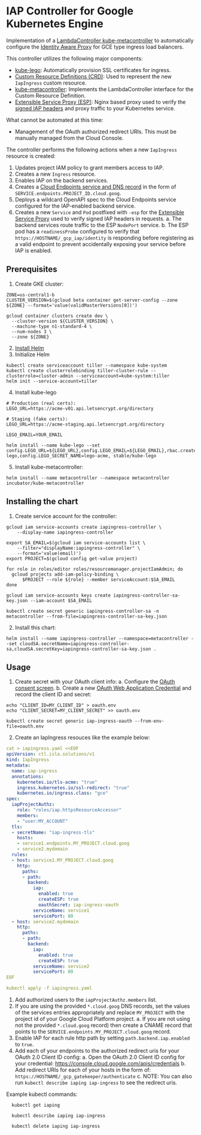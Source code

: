# IAP Controller for Google Kubernetes Engine

Implementation of a [LambdaController kube-metacontroller](https://github.com/GoogleCloudPlatform/kube-metacontroller) to automatically configure the [Identity Aware Proxy](https://cloud.google.com/iap/) for GCE type ingress load balancers.

This controller utilizes the following major components:
- [kube-lego](https://github.com/kubernetes/charts/tree/master/stable/kube-lego): Automatically provision SSL certificates for ingress.
- [Custom Resource Definitions (CRD)](https://kubernetes.io/docs/concepts/api-extension/custom-resources/): Used to represent the new `IapIngress` custom resource.
- [kube-metacontroller](https://github.com/GoogleCloudPlatform/kube-metacontroller): Implements the LambdaController interface for the Custom Resource Definition.
- [Extensible Service Proxy (ESP)](https://github.com/cloudendpoints/esp): Nginx based proxy used to verify the [signed IAP headers](https://cloud.google.com/iap/docs/signed-headers-howto) and proxy traffic to your Kubernetes service.

What cannot be automated at this time:
- Management of the OAuth authorized redirect URIs. This must be manually managed from the Cloud Console.

The controller performs the following actions when a new `IapIngress` resource is created:

1. Updates project IAM policy to grant members access to IAP.
2. Creates a new `Ingress` resource.
3. Enables IAP on the backend services.
4. Creates a [Cloud Endpoints service and DNS record](https://cloud.google.com/endpoints/docs/openapi/naming-your-api-service) in the form of `SERVICE.endpoints.PROJECT_ID.cloud.goog`.
5. Deploys a wildcard OpenAPI spec to the Cloud Endpoints service configured for the IAP-enabled backend service.
6. Creates a new `Service` and `Pod` postfixed with `-esp` for the [Extensible Service Proxy](https://github.com/cloudendpoints/esp/blob/master/doc/k8s/README.md) used to verify signed IAP headers in requests.
  a. The backend services route traffic to the ESP `NodePort` service.
  b. The ESP pod has a `readinessProbe` configured to verify that `https://HOSTNAME/_gcp_iap/identity` is responding before registering as a valid endpoint to prevent accidentally exposing your service before IAP is enabled.

## Prerequisites

1. Create GKE cluster:

```
ZONE=us-central1-b
CLUSTER_VERSION=$(gcloud beta container get-server-config --zone ${ZONE} --format='value(validMasterVersions[0])')

gcloud container clusters create dev \
  --cluster-version ${CLUSTER_VERSION} \
  --machine-type n1-standard-4 \
  --num-nodes 3 \
  --zone ${ZONE}
```

2. [Install Helm](https://github.com/kubernetes/helm/blob/master/docs/install.md#installing-the-helm-client)
3. Initialize Helm

```
kubectl create serviceaccount tiller --namespace kube-system
kubectl create clusterrolebinding tiller-cluster-rule --clusterrole=cluster-admin --serviceaccount=kube-system:tiller
helm init --service-account=tiller
```

4. Install kube-lego

```
# Production (real certs):
LEGO_URL=https://acme-v01.api.letsencrypt.org/directory

# Staging (fake certs):
LEGO_URL=https://acme-staging.api.letsencrypt.org/directory

LEGO_EMAIL=YOUR_EMAIL

helm install --name kube-lego --set config.LEGO_URL=${LEGO_URL},config.LEGO_EMAIL=${LEGO_EMAIL},rbac.create=true,rbac.serviceAccountName=kube-lego,config.LEGO_SECRET_NAME=lego-acme, stable/kube-lego
```

5. Install kube-metacontroller:

```
helm install --name metacontroller --namespace metacontroller incubator/kube-metacontroller
```

## Installing the chart

1. Create service account for the controller:

```
gcloud iam service-accounts create iapingress-controller \
    --display-name iapingress-controller

export SA_EMAIL=$(gcloud iam service-accounts list \
    --filter="displayName:iapingress-controller" \
    --format='value(email)')
export PROJECT=$(gcloud config get-value project)

for role in roles/editor roles/resourcemanager.projectIamAdmin; do
  gcloud projects add-iam-policy-binding \
      $PROJECT --role ${role} --member serviceAccount:$SA_EMAIL
done

gcloud iam service-accounts keys create iapingress-controller-sa-key.json --iam-account $SA_EMAIL

kubectl create secret generic iapingress-controller-sa -n metacontroller --from-file=iapingress-controller-sa-key.json
```

2. Install this chart:

```
helm install --name iapingress-controller --namespace=metacontroller --set cloudSA.secretName=iapingress-controller-sa,cloudSA.secretKey=iapingress-controller-sa-key.json .
```

## Usage

1. Create secret with your OAuth client info:
  a. Configure the [OAuth consent screen](https://console.cloud.google.com/apis/credentials/consent).
  b. Create a new [OAuth Web Application Credential](https://console.cloud.google.com/apis/credentials) and record the client ID and secret:

```
echo "CLIENT_ID=MY_CLIENT_ID" > oauth.env
echo "CLIENT_SECRET=MY_CLIENT_SECRET" >> oauth.env

kubectl create secret generic iap-ingress-oauth --from-env-file=oauth.env
```

2. Create an IapIngress resouces like the example below:

```yaml
cat > iapingress.yaml <<EOF
apiVersion: ctl.isla.solutions/v1
kind: IapIngress
metadata:
  name: iap-ingress
  annotations:
    kubernetes.io/tls-acme: "true"
    ingress.kubernetes.io/ssl-redirect: "true"
    kubernetes.io/ingress.class: "gce"
spec:
  iapProjectAuthz:
    role: "roles/iap.httpsResourceAccessor"
    members:
    - "user:MY_ACCOUNT"
  tls:
  - secretName: "iap-ingress-tls"
    hosts:
    - service1.endpoints.MY_PROJECT.cloud.goog
    - service2.mydomain
  rules:
  - host: service1.MY_PROJECT.cloud.goog
    http:
      paths:
      - path:
        backend:
          iap:
            enabled: true
            createESP: true
            oauthSecret: iap-ingress-oauth
          serviceName: service1
          servicePort: 80
  - host: service2.mydomain
    http:
      paths:
      - path:
        backend:
          iap:
            enabled: true
            createESP: true
          serviceName: service2
          servicePort: 80
EOF

kubectl apply -f iapingress.yaml
```

1. Add authorized users to the `iapProjectAuthz.members` list.
2. If you are using the provided `*.cloud.goog` DNS records, set the values of the services entries appropriately and replace `MY_PROJECT` with the project id of your Google Cloud Platform project.
  a. If you are not using not the provided `*.cloud.goog` record) then create a CNAME record that points to the `SERVICE.endpoints.MY_PROJECT.cloud.goog` record.
3. Enable IAP for each rule http path by setting `path.backend.iap.enabled` to `true`.
4. Add each of your endpoints to the authorized redirect uris for your OAuth 2.0 Client ID config:
  a. Open the OAuth 2.0 Client ID config for your credential: https://console.cloud.google.com/apis/credentials
  b. Add redirect URIs for each of your hosts in the form of: `https://HOSTNAME/_gcp_gatekeeper/authenticate`
  c. NOTE: You can also run `kubectl describe iaping iap-ingress` to see the redirect uris.

Example kubectl commands:

```
  kubectl get iaping

  kubectl describe iaping iap-ingress

  kubectl delete iaping iap-ingress
```